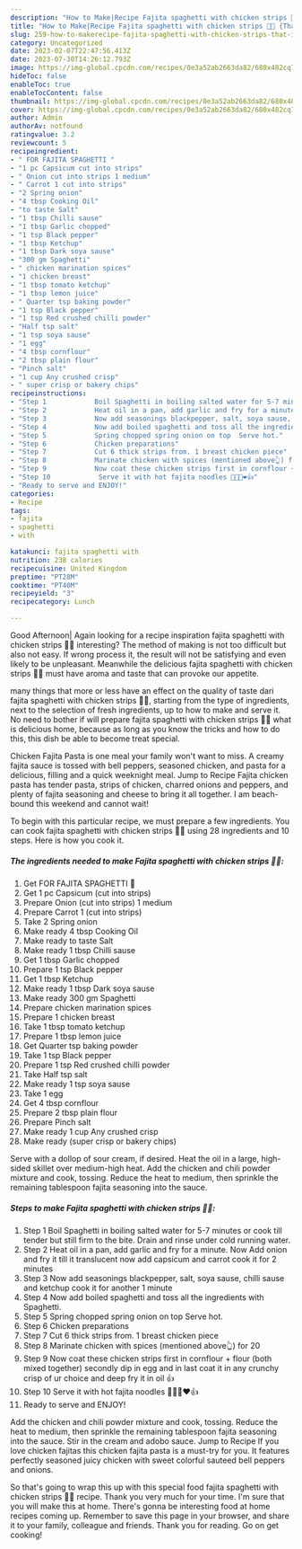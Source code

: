 ```yaml
---
description: "How to Make|Recipe Fajita spaghetti with chicken strips 🍝💯 {That is Simple"
title: "How to Make|Recipe Fajita spaghetti with chicken strips 🍝💯 {That is Simple"
slug: 259-how-to-makerecipe-fajita-spaghetti-with-chicken-strips-that-is-simple
category: Uncategorized
date: 2023-02-07T22:47:56.413Z
date: 2023-07-30T14:26:12.793Z
image: https://img-global.cpcdn.com/recipes/0e3a52ab2663da82/680x482cq70/fajita-spaghetti-with-chicken-strips-recipe-main-photo.jpg
hideToc: false
enableToc: true
enableTocContent: false
thumbnail: https://img-global.cpcdn.com/recipes/0e3a52ab2663da82/680x482cq70/fajita-spaghetti-with-chicken-strips-recipe-main-photo.jpg
cover: https://img-global.cpcdn.com/recipes/0e3a52ab2663da82/680x482cq70/fajita-spaghetti-with-chicken-strips-recipe-main-photo.jpg
author: Admin
authorAv: notfound
ratingvalue: 3.2
reviewcount: 5
recipeingredient:
- " FOR FAJITA SPAGHETTI "
- "1 pc Capsicum cut into strips"
- " Onion cut into strips 1 medium"
- " Carrot 1 cut into strips"
- "2 Spring onion"
- "4 tbsp Cooking Oil"
- "to taste Salt"
- "1 tbsp Chilli sause"
- "1 tbsp Garlic chopped"
- "1 tsp Black pepper"
- "1 tbsp Ketchup"
- "1 tbsp Dark soya sause"
- "300 gm Spaghetti"
- " chicken marination spices"
- "1 chicken breast"
- "1 tbsp tomato ketchup"
- "1 tbsp lemon juice"
- " Quarter tsp baking powder"
- "1 tsp Black pepper"
- "1 tsp Red crushed chilli powder"
- "Half tsp salt"
- "1 tsp soya sause"
- "1 egg"
- "4 tbsp cornflour"
- "2 tbsp plain flour"
- "Pinch salt"
- "1 cup Any crushed crisp"
- " super crisp or bakery chips"
recipeinstructions:
- "Step 1            Boil Spaghetti in boiling salted water for 5-7 minutes or cook till tender but still firm to the bite. Drain and rinse under cold running water."
- "Step 2            Heat oil in a pan, add garlic and fry for a minute. Now Add onion and fry it till it translucent now add capsicum and carrot cook it for 2 minutes"
- "Step 3            Now add seasonings blackpepper, salt, soya sause, chilli sause and ketchup cook it for another 1 minute"
- "Step 4            Now add boiled spaghetti and toss all the ingredients with Spaghetti."
- "Step 5            Spring chopped spring onion on top  Serve hot."
- "Step 6            Chicken preparations"
- "Step 7            Cut 6 thick strips from. 1 breast chicken piece"
- "Step 8            Marinate chicken with spices (mentioned above👆) for 20"
- "Step 9            Now coat these chicken strips first in cornflour + flour (both mixed together) secondly dip in egg and in last coat it in any crunchy crisp of ur choice and deep fry it in oil 👍"
- "Step 10            Serve it with hot fajita noodles 🍜🍝💜❤️👍"
- "Ready to serve and ENJOY!"
categories:
- Recipe
tags:
- fajita
- spaghetti
- with

katakunci: fajita spaghetti with 
nutrition: 238 calories
recipecuisine: United Kingdom
preptime: "PT28M"
cooktime: "PT40M"
recipeyield: "3"
recipecategory: Lunch

---
```



Good Afternoon| Again looking for a recipe inspiration fajita spaghetti with chicken strips 🍝💯 interesting? The method of making is not too difficult but also not easy. If wrong process it, the result will not be satisfying and even likely to be unpleasant. Meanwhile the delicious fajita spaghetti with chicken strips 🍝💯 must have aroma and taste that can provoke our appetite.






many things that more or less have an effect on the quality of taste dari fajita spaghetti with chicken strips 🍝💯, starting from the type of ingredients, next to the selection of fresh ingredients, up to how to make and serve it. No need to bother if will prepare fajita spaghetti with chicken strips 🍝💯 what is delicious home, because as long as you know the tricks and how to do this, this dish be able to become treat  special.


Chicken Fajita Pasta is one meal your family won&#39;t want to miss. A creamy fajita sauce is tossed with bell peppers, seasoned chicken, and pasta for a delicious, filling and a quick weeknight meal. Jump to Recipe Fajita chicken pasta has tender pasta, strips of chicken, charred onions and peppers, and plenty of fajita seasoning and cheese to bring it all together. I am beach-bound this weekend and cannot wait!


To begin with this particular recipe, we must prepare a few ingredients. You can cook fajita spaghetti with chicken strips 🍝💯 using 28 ingredients and 10 steps. Here is how you cook it.

<!--inarticleads1-->

##### The ingredients needed to make Fajita spaghetti with chicken strips 🍝💯:

1. Get  FOR FAJITA SPAGHETTI 🍝
1. Get 1 pc Capsicum (cut into strips)
1. Prepare  Onion (cut into strips) 1 medium
1. Prepare  Carrot 1 (cut into strips)
1. Take 2 Spring onion
1. Make ready 4 tbsp Cooking Oil
1. Make ready to taste Salt
1. Make ready 1 tbsp Chilli sause
1. Get 1 tbsp Garlic chopped
1. Prepare 1 tsp Black pepper
1. Get 1 tbsp Ketchup
1. Make ready 1 tbsp Dark soya sause
1. Make ready 300 gm Spaghetti
1. Prepare  chicken marination spices
1. Prepare 1 chicken breast
1. Take 1 tbsp tomato ketchup
1. Prepare 1 tbsp lemon juice
1. Get  Quarter tsp baking powder
1. Take 1 tsp Black pepper
1. Prepare 1 tsp Red crushed chilli powder
1. Take Half tsp salt
1. Make ready 1 tsp soya sause
1. Take 1 egg
1. Get 4 tbsp cornflour
1. Prepare 2 tbsp plain flour
1. Prepare Pinch salt
1. Make ready 1 cup Any crushed crisp
1. Make ready  (super crisp or bakery chips)


Serve with a dollop of sour cream, if desired. Heat the oil in a large, high-sided skillet over medium-high heat. Add the chicken and chili powder mixture and cook, tossing. Reduce the heat to medium, then sprinkle the remaining tablespoon fajita seasoning into the sauce. 

<!--inarticleads2-->

##### Steps to make Fajita spaghetti with chicken strips 🍝💯:

1. Step 1            Boil Spaghetti in boiling salted water for 5-7 minutes or cook till tender but still firm to the bite. Drain and rinse under cold running water.
1. Step 2            Heat oil in a pan, add garlic and fry for a minute. Now Add onion and fry it till it translucent now add capsicum and carrot cook it for 2 minutes
1. Step 3            Now add seasonings blackpepper, salt, soya sause, chilli sause and ketchup cook it for another 1 minute
1. Step 4            Now add boiled spaghetti and toss all the ingredients with Spaghetti.
1. Step 5            Spring chopped spring onion on top  Serve hot.
1. Step 6            Chicken preparations
1. Step 7            Cut 6 thick strips from. 1 breast chicken piece
1. Step 8            Marinate chicken with spices (mentioned above👆) for 20
1. Step 9            Now coat these chicken strips first in cornflour + flour (both mixed together) secondly dip in egg and in last coat it in any crunchy crisp of ur choice and deep fry it in oil 👍
1. Step 10            Serve it with hot fajita noodles 🍜🍝💜❤️👍
1. Ready to serve and ENJOY!

Add the chicken and chili powder mixture and cook, tossing. Reduce the heat to medium, then sprinkle the remaining tablespoon fajita seasoning into the sauce. Stir in the cream and adobo sauce. Jump to Recipe If you love chicken fajitas this chicken fajita pasta is a must-try for you. It features perfectly seasoned juicy chicken with sweet colorful sauteed bell peppers and onions. 

So that's going to wrap this up with this special food fajita spaghetti with chicken strips 🍝💯 recipe. Thank you very much for your time. I'm sure that you will make this at home. There's gonna be interesting food at home recipes coming up. Remember to save this page in your browser, and share it to your family, colleague and friends. Thank you for reading. Go on get cooking!
